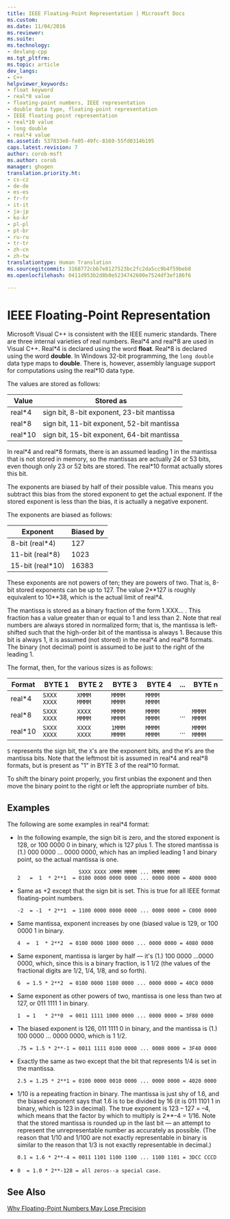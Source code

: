 ```yaml
---
title: IEEE Floating-Point Representation | Microsoft Docs
ms.custom: 
ms.date: 11/04/2016
ms.reviewer: 
ms.suite: 
ms.technology:
- devlang-cpp
ms.tgt_pltfrm: 
ms.topic: article
dev_langs:
- C++
helpviewer_keywords:
- float keyword
- real*8 value
- floating-point numbers, IEEE representation
- double data type, floating-point representation
- IEEE floating point representation
- real*10 value
- long double
- real*4 value
ms.assetid: 537833e8-fe05-49fc-8169-55fd0314b195
caps.latest.revision: 7
author: corob-msft
ms.author: corob
manager: ghogen
translation.priority.ht:
- cs-cz
- de-de
- es-es
- fr-fr
- it-it
- ja-jp
- ko-kr
- pl-pl
- pt-br
- ru-ru
- tr-tr
- zh-cn
- zh-tw
translationtype: Human Translation
ms.sourcegitcommit: 3168772cbb7e8127523bc2fc2da5cc9b4f59beb8
ms.openlocfilehash: 0411d953b2d8b0e5234742600e7524df3ef186f6

---
```

# IEEE Floating-Point Representation
Microsoft Visual C++ is consistent with the IEEE numeric standards. There are three internal varieties of real numbers. Real\*4 and real\*8 are used in Visual C++. Real\*4 is declared using the word **float**. Real\*8 is declared using the word **double**. In Windows 32-bit programming, the `long double` data type maps to **double**. There is, however, assembly language support for computations using the real*10 data type.  
  
 The values are stored as follows:  
  
|Value|Stored as|  
|-----------|---------------|  
|real*4|sign bit, 8-bit exponent, 23-bit mantissa|  
|real*8|sign bit, 11-bit exponent, 52-bit mantissa|  
|real*10|sign bit, 15-bit exponent, 64-bit mantissa|  
  
 In real*4 and real\*8 formats, there is an assumed leading 1 in the mantissa that is not stored in memory, so the mantissas are actually 24 or 53 bits, even though only 23 or 52 bits are stored. The real\*10 format actually stores this bit.  
  
 The exponents are biased by half of their possible value. This means you subtract this bias from the stored exponent to get the actual exponent. If the stored exponent is less than the bias, it is actually a negative exponent.  
  
 The exponents are biased as follows:  
  
|Exponent|Biased by|  
|--------------|---------------|  
|8-bit (real*4)|127|  
|11-bit (real*8)|1023|  
|15-bit (real*10)|16383|  
  
 These exponents are not powers of ten; they are powers of two. That is, 8-bit stored exponents can be up to 127. The value 2**127 is roughly equivalent to 10\*\*38, which is the actual limit of real\*4.  
  
 The mantissa is stored as a binary fraction of the form 1.XXX... . This fraction has a value greater than or equal to 1 and less than 2. Note that real numbers are always stored in normalized form; that is, the mantissa is left-shifted such that the high-order bit of the mantissa is always 1. Because this bit is always 1, it is assumed (not stored) in the real*4 and real\*8 formats. The binary (not decimal) point is assumed to be just to the right of the leading 1.  
  
 The format, then, for the various sizes is as follows:  
  
|Format|BYTE 1|BYTE 2|BYTE 3|BYTE 4|...|BYTE n|  
|------------|------------|------------|------------|------------|---------|------------|  
|real*4|`SXXX XXXX`|`XMMM MMMM`|`MMMM MMMM`|`MMMM MMMM`|||  
|real*8|`SXXX XXXX`|`XXXX MMMM`|`MMMM MMMM`|`MMMM MMMM`|...|`MMMM MMMM`|  
|real*10|`SXXX XXXX`|`XXXX XXXX`|`1MMM MMMM`|`MMMM MMMM`|...|`MMMM MMMM`|  
  
 `S` represents the sign bit, the `X`'s are the exponent bits, and the `M`'s are the mantissa bits. Note that the leftmost bit is assumed in real*4 and real\*8 formats, but is present as "1" in BYTE 3 of the real\*10 format.  
  
 To shift the binary point properly, you first unbias the exponent and then move the binary point to the right or left the appropriate number of bits.  
  
## Examples  
 The following are some examples in real*4 format:  
  
-   In the following example, the sign bit is zero, and the stored exponent is 128, or 100 0000 0 in binary, which is 127 plus 1. The stored mantissa is (1.) 000 0000 ... 0000 0000, which has an implied leading 1 and binary point, so the actual mantissa is one.  
  
    ```  
                        SXXX XXXX XMMM MMMM ... MMMM MMMM  
    2   =  1  * 2**1  = 0100 0000 0000 0000 ... 0000 0000 = 4000 0000  
    ```  
  
-   Same as +2 except that the sign bit is set. This is true for all IEEE format floating-point numbers.  
  
    ```  
    -2  = -1  * 2**1  = 1100 0000 0000 0000 ... 0000 0000 = C000 0000  
    ```  
  
-   Same mantissa, exponent increases by one (biased value is 129, or 100 0000 1 in binary.  
  
    ```  
    4  =  1  * 2**2  = 0100 0000 1000 0000 ... 0000 0000 = 4080 0000  
    ```  
  
-   Same exponent, mantissa is larger by half — it's (1.) 100 0000 ...0000 0000, which, since this is a binary fraction, is 1 1/2 (the values of the fractional digits are 1/2, 1/4, 1/8, and so forth).  
  
    ```  
    6  = 1.5 * 2**2  = 0100 0000 1100 0000 ... 0000 0000 = 40C0 0000  
    ```  
  
-   Same exponent as other powers of two, mantissa is one less than two at 127, or 011 1111 1 in binary.  
  
    ```  
    1  = 1   * 2**0  = 0011 1111 1000 0000 ... 0000 0000 = 3F80 0000  
    ```  
  
-   The biased exponent is 126, 011 1111 0 in binary, and the mantissa is (1.) 100 0000 ... 0000 0000, which is 1 1/2.  
  
    ```  
    .75 = 1.5 * 2**-1 = 0011 1111 0100 0000 ... 0000 0000 = 3F40 0000  
    ```  
  
-   Exactly the same as two except that the bit that represents 1/4 is set in the mantissa.  
  
    ```  
    2.5 = 1.25 * 2**1 = 0100 0000 0010 0000 ... 0000 0000 = 4020 0000  
    ```  
  
-   1/10 is a repeating fraction in binary. The mantissa is just shy of 1.6, and the biased exponent says that 1.6 is to be divided by 16 (it is 011 1101 1 in binary, which is 123 in decimal). The true exponent is 123 – 127 = –4, which means that the factor by which to multiply is 2**–4 = 1/16. Note that the stored mantissa is rounded up in the last bit — an attempt to represent the unrepresentable number as accurately as possible. (The reason that 1/10 and 1/100 are not exactly representable in binary is similar to the reason that 1/3 is not exactly representable in decimal.)  
  
    ```  
    0.1 = 1.6 * 2**-4 = 0011 1101 1100 1100 ... 1100 1101 = 3DCC CCCD  
    ```  
  
-   `0  = 1.0 * 2**-128 = all zeros--a special case.`  
  
## See Also  
 [Why Floating-Point Numbers May Lose Precision](../../build/reference/why-floating-point-numbers-may-lose-precision.md)


<!--HONumber=Jan17_HO2-->


